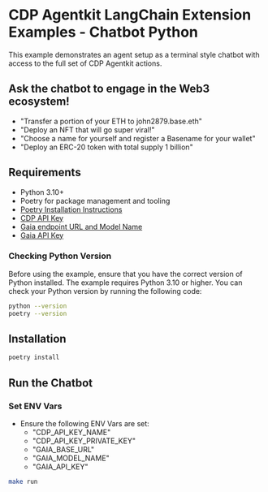 # CDP Agentkit LangChain Extension Examples - Chatbot Python

This example demonstrates an agent setup as a terminal style chatbot with access to the full set of CDP Agentkit actions.

## Ask the chatbot to engage in the Web3 ecosystem!
- "Transfer a portion of your ETH to john2879.base.eth"
- "Deploy an NFT that will go super viral!"
- "Choose a name for yourself and register a Basename for your wallet"
- "Deploy an ERC-20 token with total supply 1 billion"

## Requirements
- Python 3.10+
- Poetry for package management and tooling
- [Poetry Installation Instructions](https://python-poetry.org/docs/#installation)
- [CDP API Key](https://portal.cdp.coinbase.com/access/api)
- [Gaia endpoint URL and Model Name](https://docs.gaianet.ai/nodes)
- [Gaia API Key](https://docs.gaianet.ai/getting-started/authentication)

### Checking Python Version
Before using the example, ensure that you have the correct version of Python installed. The example requires Python 3.10 or higher. You can check your Python version by running the following code:

```bash
python --version
poetry --version
```

## Installation
```bash
poetry install
```

## Run the Chatbot

### Set ENV Vars
- Ensure the following ENV Vars are set:
  - "CDP_API_KEY_NAME"
  - "CDP_API_KEY_PRIVATE_KEY"
  - "GAIA_BASE_URL"
  - "GAIA_MODEL_NAME"
  - "GAIA_API_KEY"

```bash
make run
```
